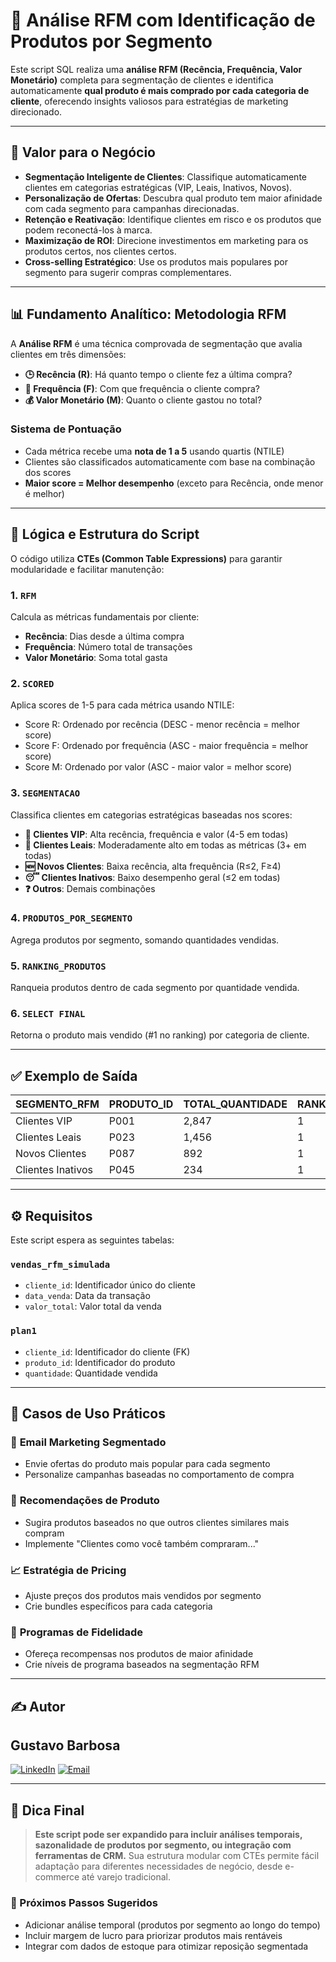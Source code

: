 # 🎯 Análise RFM com Identificação de Produtos por Segmento

Este script SQL realiza uma **análise RFM (Recência, Frequência, Valor Monetário)** completa para segmentação de clientes e identifica automaticamente **qual produto é mais comprado por cada categoria de cliente**, oferecendo insights valiosos para estratégias de marketing direcionado.

---

## 💼 Valor para o Negócio

- **Segmentação Inteligente de Clientes**: Classifique automaticamente clientes em categorias estratégicas (VIP, Leais, Inativos, Novos).
- **Personalização de Ofertas**: Descubra qual produto tem maior afinidade com cada segmento para campanhas direcionadas.
- **Retenção e Reativação**: Identifique clientes em risco e os produtos que podem reconectá-los à marca.
- **Maximização de ROI**: Direcione investimentos em marketing para os produtos certos, nos clientes certos.
- **Cross-selling Estratégico**: Use os produtos mais populares por segmento para sugerir compras complementares.

---

## 📊 Fundamento Analítico: Metodologia RFM

A **Análise RFM** é uma técnica comprovada de segmentação que avalia clientes em três dimensões:

- **🕒 Recência (R)**: Há quanto tempo o cliente fez a última compra?
- **🔄 Frequência (F)**: Com que frequência o cliente compra?
- **💰 Valor Monetário (M)**: Quanto o cliente gastou no total?

### Sistema de Pontuação
- Cada métrica recebe uma **nota de 1 a 5** usando quartis (NTILE)
- Clientes são classificados automaticamente com base na combinação dos scores
- **Maior score = Melhor desempenho** (exceto para Recência, onde menor é melhor)

---

## 🔢 Lógica e Estrutura do Script

O código utiliza **CTEs (Common Table Expressions)** para garantir modularidade e facilitar manutenção:

### 1. `RFM`  
Calcula as métricas fundamentais por cliente:
- **Recência**: Dias desde a última compra
- **Frequência**: Número total de transações
- **Valor Monetário**: Soma total gasta

### 2. `SCORED`  
Aplica scores de 1-5 para cada métrica usando NTILE:
- Score R: Ordenado por recência (DESC - menor recência = melhor score)
- Score F: Ordenado por frequência (ASC - maior frequência = melhor score)  
- Score M: Ordenado por valor (ASC - maior valor = melhor score)

### 3. `SEGMENTACAO`  
Classifica clientes em categorias estratégicas baseadas nos scores:
- **🌟 Clientes VIP**: Alta recência, frequência e valor (4-5 em todas)
- **💎 Clientes Leais**: Moderadamente alto em todas as métricas (3+ em todas)
- **🆕 Novos Clientes**: Baixa recência, alta frequência (R≤2, F≥4)
- **😴 Clientes Inativos**: Baixo desempenho geral (≤2 em todas)
- **❓ Outros**: Demais combinações

### 4. `PRODUTOS_POR_SEGMENTO`  
Agrega produtos por segmento, somando quantidades vendidas.

### 5. `RANKING_PRODUTOS`  
Ranqueia produtos dentro de cada segmento por quantidade vendida.

### 6. `SELECT FINAL`  
Retorna o produto mais vendido (#1 no ranking) por categoria de cliente.

---

## ✅ Exemplo de Saída

| SEGMENTO_RFM        | PRODUTO_ID | TOTAL_QUANTIDADE | RANK_PRODUTO |
|---------------------|------------|------------------|--------------|
| Clientes VIP        | P001       | 2,847           | 1            |
| Clientes Leais      | P023       | 1,456           | 1            |
| Novos Clientes      | P087       | 892             | 1            |
| Clientes Inativos   | P045       | 234             | 1            |

---

## ⚙️ Requisitos

Este script espera as seguintes tabelas:

### `vendas_rfm_simulada`
- `cliente_id`: Identificador único do cliente
- `data_venda`: Data da transação
- `valor_total`: Valor total da venda

### `plan1`
- `cliente_id`: Identificador do cliente (FK)
- `produto_id`: Identificador do produto
- `quantidade`: Quantidade vendida

---

## 🎯 Casos de Uso Práticos

### 📧 **Email Marketing Segmentado**
- Envie ofertas do produto mais popular para cada segmento
- Personalize campanhas baseadas no comportamento de compra

### 🛒 **Recomendações de Produto**
- Sugira produtos baseados no que outros clientes similares mais compram
- Implemente "Clientes como você também compraram..."

### 📈 **Estratégia de Pricing**
- Ajuste preços dos produtos mais vendidos por segmento
- Crie bundles específicos para cada categoria

### 🎁 **Programas de Fidelidade**
- Ofereça recompensas nos produtos de maior afinidade
- Crie níveis de programa baseados na segmentação RFM

---

## ✍️ Autor

## Gustavo Barbosa 
[![LinkedIn](https://img.shields.io/badge/-LinkedIn-0A66C2?style=for-the-badge&logo=linkedin&logoColor=white)](https://www.linkedin.com/in/gustavo-barbosa-868976236/) [![Email](https://img.shields.io/badge/Email-gustavobarbosa7744@gmail.com-D14836?style=for-the-badge&logo=gmail&logoColor=white)](mailto:gustavobarbosa7744@gmail.com)

---

## 🧠 Dica Final

> **Este script pode ser expandido para incluir análises temporais, sazonalidade de produtos por segmento, ou integração com ferramentas de CRM.** Sua estrutura modular com CTEs permite fácil adaptação para diferentes necessidades de negócio, desde e-commerce até varejo tradicional.

### 🔄 Próximos Passos Sugeridos
- Adicionar análise temporal (produtos por segmento ao longo do tempo)
- Incluir margem de lucro para priorizar produtos mais rentáveis
- Integrar com dados de estoque para otimizar reposição segmentada
